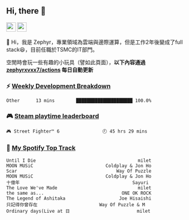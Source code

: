 <!--
**zephyrxvxx7/zephyrxvxx7** is a ✨ _special_ ✨ repository because its `README.md` (this file) appears on your GitHub profile.

Here are some ideas to get you started:

- 🔭 I’m currently working on ...
- 🌱 I’m currently learning ...
- 👯 I’m looking to collaborate on ...
- 🤔 I’m looking for help with ...
- 💬 Ask me about ...
- 📫 How to reach me: ...
- 😄 Pronouns: ...
- ⚡ Fun fact: ...
-->

## Hi, there 👋

<a href="https://www.instagram.com/zephyrxvxx7/"><img src="https://img.shields.io/badge/instagram-3f729b?&style=for-the-badge&logo=instagram&logoColor=white" height=25></a>
<a href="https://zephyrxvxx7.me/"><img src="https://img.shields.io/badge/blog-gray?&style=for-the-badge&logo=hexo&logoColor=white" height=25></a>

👋 Hi，我是 Zephyr，專業領域為雲端與邊際運算，但是工作2年後變成了full stack😆，目前任職於TSMC的IT部門。

空閒時會玩一些有趣的小玩具（譬如此頁面），**以下內容通過 [zephyrxvxx7/actions](https://github.com/zephyrxvxx7/zephyrxvxx7/actions) 每日自動更新**

### ⚡ [Weekly Development Breakdown](https://gist.github.com/zephyrxvxx7/ee1787313f0772b51494d051b5edde7f)

<!-- code_time start -->

```text
Other      13 mins        █████████████████████ 100.0%
```

<!-- code_time end -->

### 🎮 [Steam playtime leaderboard](https://gist.github.com/zephyrxvxx7/f77b8978877f959b69d84723c43a4a64)

<!-- steam_time start -->

```text
🎮 Street Fighter™ 6                🕘 45 hrs 29 mins
```

<!-- steam_time end -->

### 🎵 [My Spotify Top Track](https://gist.github.com/zephyrxvxx7/fe159fde5ec9ebea27e03dd63a71e78f)

<!-- spotify_track start -->

```text
Until I Die                                      milet
MOON MUSiC                           Coldplay & Jon Ho
Scar                                     Way Of Puzzle
MOON MUSiC                           Coldplay & Jon Ho
十億年                                          Sayuri
The Love We've Made                              milet
the same as...                             ONE OK ROCK
The Legend of Ashitaka                    Joe Hisaishi
只記得你曾存在                       Way Of Puzzle & M
Ordinary days(Live at 日                         milet
```

<!-- spotify_track end -->
